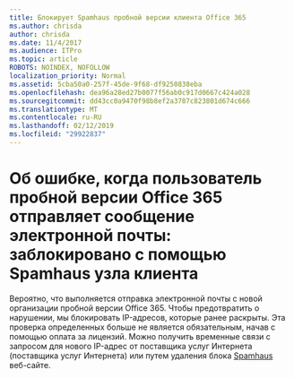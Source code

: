 ```yaml
---
title: Блокирует Spamhaus пробной версии клиента Office 365
ms.author: chrisda
author: chrisda
ms.date: 11/4/2017
ms.audience: ITPro
ms.topic: article
ROBOTS: NOINDEX, NOFOLLOW
localization_priority: Normal
ms.assetid: 5cba50a0-257f-45de-9f68-df9250838eba
ms.openlocfilehash: dea96a28ed27b0077f56ab0c917d0667c424a028
ms.sourcegitcommit: dd43cc0a9470f98b8ef2a3787c823801d674c666
ms.translationtype: MT
ms.contentlocale: ru-RU
ms.lasthandoff: 02/12/2019
ms.locfileid: "29922837"
---
```

# <a name="error-when-an-office-365-trial-user-sends-email-client-host-blocked-using-spamhaus"></a>Об ошибке, когда пользователь пробной версии Office 365 отправляет сообщение электронной почты: заблокировано с помощью Spamhaus узла клиента

Вероятно, что выполняется отправка электронной почты с новой организации пробной версии Office 365. Чтобы предотвратить о нарушении, мы блокировать IP-адресов, которые ранее раскрыты. Эта проверка определенных больше не является обязательным, начав с помощью оплата за лицензий. Можно получить временные связи с запросом для нового IP-адрес от поставщика услуг Интернета (поставщика услуг Интернета) или путем удаления блока [Spamhaus](https://go.microsoft.com/fwlink/p/?linkid=123245) веб-сайте. 
  

